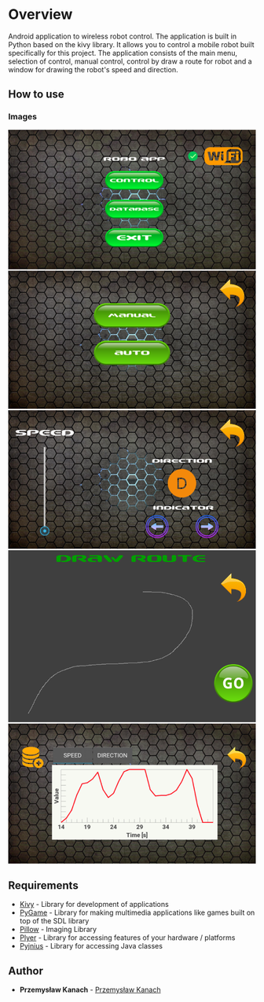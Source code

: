# Overview

Android application to wireless robot control. The application is built in Python based on the kivy library. It allows you to control a mobile robot built specifically for this project. The application consists of the main menu, selection of control, manual control, control by draw a route for robot and a window for drawing the robot's speed and direction.

## How to use

### Images

![Image 1](/Images/1.png)
![Image 2](/Images/2.png)
![Image 3](/Images/3.png)
![Image 4](/Images/4.png)
![Image 5](/Images/5.png)

## Requirements

* [Kivy](https://kivy.org/#home) - Library for development of applications
* [PyGame](https://www.pygame.org/news) - Library for making multimedia applications like games built on top of the SDL library
* [Pillow](https://pillow.readthedocs.io/en/stable/) - Imaging Library
* [Plyer](https://plyer.readthedocs.io/en/latest/#) - Library for accessing features of your hardware / platforms
* [Pyjnius](https://pyjnius.readthedocs.io/en/latest/) - Library for accessing Java classes

## Author

* **Przemysław Kanach** - [Przemysław Kanach](https://github.com/Przemoo16)
